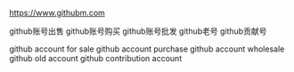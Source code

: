 https://www.githubm.com

github账号出售 github账号购买 github账号批发 github老号 github贡献号

github account for sale github account purchase github account wholesale github old account github contribution account
